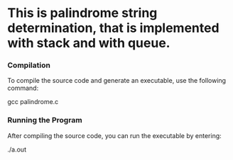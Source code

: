 # This is palindrome string determination, that is implemented with stack and with queue.
### Compilation
To compile the source code and generate an executable, use the following command:

gcc palindrome.c

### Running the Program
After compiling the source code, you can run the executable by entering:

./a.out
